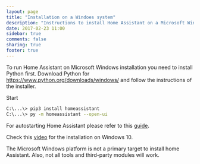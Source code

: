 ```yaml
---
layout: page
title: "Installation on a Windoes system"
description: "Instructions to install Home Assistant on a Microsoft Windows system."
date: 2017-02-23 11:00
sidebar: true
comments: false
sharing: true
footer: true
---
```


To run Home Assistant on Microsoft Windows installation you need to install Python first. Download Python for https://www.python.org/downloads/windows/ and follow the instructions of the installer.

Start 

```bash
C:\...\> pip3 install homeassistant
C:\...\> py -m homeassistant --open-ui
```

For autostarting Home Assistant please refer to this [guide](https://community.home-assistant.io/t/autostart-on-windows/3504).

Check this [video](https://www.youtube.com/watch?v=X27eVvuqwnY) for the installation on Windows 10.

<p class='note warning'>
The Microsoft Windows platform is not a primary target to install home Assistant. Also, not all tools and third-party modules will work.
</p>
